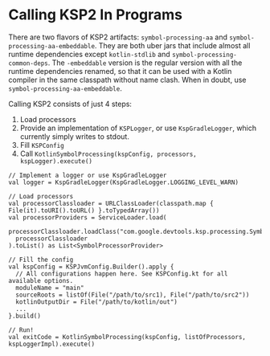 # Calling KSP2 In Programs

There are two flavors of KSP2 artifacts: `symbol-processing-aa` and `symbol-processing-aa-embeddable`. They are both
uber jars that include almost all runtime dependencies except `kotlin-stdlib` and `symbol-processing-common-deps`.
The `-embeddable` version is the regular version with all the runtime dependencies renamed, so that it can be used with
a Kotlin compiler in the same classpath without name clash. When in doubt, use `symbol-processing-aa-embeddable`.

Calling KSP2 consists of just 4 steps:
1. Load processors
2. Provide an implementation of `KSPLogger`, or use `KspGradleLogger`, which currently simply writes to stdout.
3. Fill `KSPConfig`
4. Call `KotlinSymbolProcessing(kspConfig, processors, kspLogger).execute()`


```
// Implement a logger or use KspGradleLogger
val logger = KspGradleLogger(KspGradleLogger.LOGGING_LEVEL_WARN)

// Load processors
val processorClassloader = URLClassLoader(classpath.map { File(it).toURI().toURL() }.toTypedArray())
val processorProviders = ServiceLoader.load(
  processorClassloader.loadClass("com.google.devtools.ksp.processing.SymbolProcessorProvider"),
  processorClassloader
).toList() as List<SymbolProcessorProvider>

// Fill the config
val kspConfig = KSPJvmConfig.Builder().apply {
  // All configurations happen here. See KSPConfig.kt for all available options.
  moduleName = "main"
  sourceRoots = listOf(File("/path/to/src1), File("/path/to/src2"))
  kotlinOutputDir = File("/path/to/kotlin/out")
  ...
}.build()

// Run!
val exitCode = KotlinSymbolProcessing(kspConfig, listOfProcessors, kspLoggerImpl).execute()
```